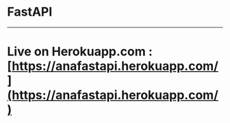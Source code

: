 # FastAPI

____________________________

# Live on Herokuapp.com : [https://anafastapi.herokuapp.com/](https://anafastapi.herokuapp.com/)
